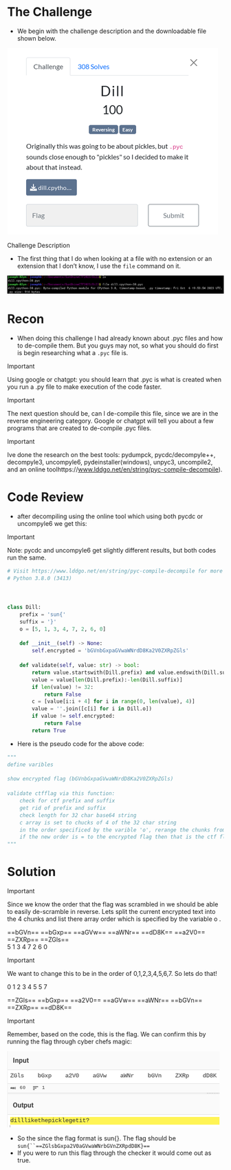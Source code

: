 # The Challenge

- We begin with the challenge description and the downloadable file shown below.

![Untitled 13.png](attachments/Untitled%2013.png)

Challenge Description

- The first thing that I do when looking at a file with no extension or an extension that I don’t know, I use the `file` command on it.

![Untitled 1 5.png](attachments/Untitled%201%205.png)

# Recon

- When doing this challenge I had already known about .pyc files and how to de-compile them. But you guys may not, so what you should do first is begin researching what a `.pyc` file is.

> [!important]  
> Using google or chatgpt: you should learn that .pyc is what is created when you run a .py file to make execution of the code faster.  
  
> [!important]  
> The next question should be, can I de-compile this file, since we are in the reverse engineering category. Google or chatgpt will tell you about a few programs that are created to de-compile .pyc files.  
  
> [!important]  
> Ive done the research on the best tools: pydumpck, pycdc/decompyle++, decompyle3, uncompyle6, pydeinstaller(windows), unpyc3, uncompile2, and an online toolhttps://www.lddgo.net/en/string/pyc-compile-decompile).  

# Code Review

- after decompiling using the online tool which using both pycdc or uncompyle6 we get this:

> [!important]  
> Note: pycdc and uncompyle6 get slightly different results, but both codes run the same.  

```Python
# Visit https://www.lddgo.net/en/string/pyc-compile-decompile for more information
# Python 3.8.0 (3413)



class Dill:
    prefix = 'sun{'
    suffix = '}'
    o = [5, 1, 3, 4, 7, 2, 6, 0]

    def __init__(self) -> None:
        self.encrypted = 'bGVnbGxpaGVwaWNrdD8Ka2V0ZXRpZGls'

    def validate(self, value: str) -> bool:
        return value.startswith(Dill.prefix) and value.endswith(Dill.suffix) or False
        value = value[len(Dill.prefix):-len(Dill.suffix)]
        if len(value) != 32:
            return False
        c = [value[i:i + 4] for i in range(0, len(value), 4)]
        value = ''.join([c[i] for i in Dill.o])
        if value != self.encrypted:
            return False
        return True
```

- Here is the pseudo code for the above code:

```Python
"""
define varibles

show encrypted flag (bGVnbGxpaGVwaWNrdD8Ka2V0ZXRpZGls)

validate ctfflag via this function:
	check for ctf prefix and suffix
	get rid of prefix and suffix
	check length for 32 char base64 string
	c array is set to chucks of 4 of the 32 char string
	in the order specificed by the varible 'o', rerange the chunks from array 'c'
	if the new order is = to the encrypted flag then that is the ctf flag.
"""
```

# Solution

> [!important]  
> Since we know the order that the flag was scrambled in we should be able to easily de-scramble in reverse. Lets split the current encrypted text into the 4 chunks and list there array order which is specified by the variable o .  

==bGVn== ==bGxp== ==aGVw== ==aWNr== ==dD8K== ==a2V0== ==ZXRp== ==ZGls==  
5 1 3 4 7 2 6 0  

> [!important]  
> We want to change this to be in the order of 0,1,2,3,4,5,6,7. So lets do that!  

0 1 2 3 4 5 5 7  
  
==ZGls== ==bGxp== ==a2V0== ==aGVw== ==aWNr== ==bGVn== ==ZXRp== ==dD8K==

> [!important]  
> Remember, based on the code, this is the flag. We can confirm this by running the flag through cyber chefs magic:  

![Untitled 2 6.png](attachments/Untitled%202%206.png)

- So the since the flag format is sun{}. The flag should be `sun{``==ZGlsbGxpa2V0aGVwaWNrbGVnZXRpdD8K}==`
- If you were to run this flag through the checker it would come out as true.